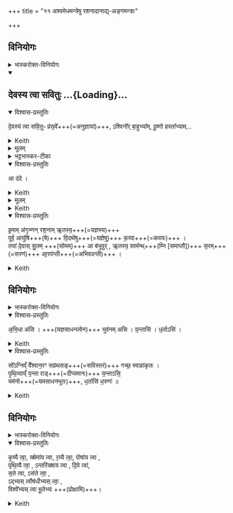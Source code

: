 +++
title = "११ अश्वमेधमन्त्रेषु रशनादानाद्य्-अङ्गमन्त्राः"

+++
## विनियोगः
<details><summary>भास्करोक्त-विनियोगः</summary>

रशनामादत्ते।
</details>
<div class="js_include" includetitle="false" newlevelforh1="2" unfilled url="/vedAH_yajuH/taittirIyam/saMhitA/yajuH/sarva-prastutiH/1/1_darshapUrNamAsAdi/04_havirnirvApaH/devasya_tvA_savituH.md">
<details open><summary><h2>देवस्य त्वा सवितुः ...{Loading}...</h2></summary>
<details open><summary>विश्वास-प्रस्तुतिः</summary>

दे॒वस्य॑ त्वा सवि॒तुᳶ प्र॑स॒वे᳚+++(=अनुज्ञायां)+++,
ऽश्विनो᳚र् बा॒हुभ्या᳚म्,
पू॒ष्णो हस्ता᳚भ्याम्…
</details>
<details><summary>Keith</summary>

On the instigation of god Savitr,  
with the arms of the Aśvins,  
with the hands of Pusan.
</details>
<details><summary>मूलम्</summary>

दे॒वस्य॑ त्वा सवि॒तुᳶ प्र॑स॒वे᳚ऽश्विनो᳚र् बा॒हुभ्या᳚म्,
पू॒ष्णो हस्ता᳚भ्यां॒…
</details>
<details><summary>भट्टभास्कर-टीका</summary>

**सवितुस्** सर्वप्रेरकस्य **देवस्य** **प्रसवे** प्रेरणायां तेनैव प्रेरितोहं  

'थाथघञ्क्ताजबित्रकाणाम्' (पा.सू. 6.2.144) इति सूत्रेण प्रसवशब्दोन्तोदात्तः । **अश्विनोर्बाहुभ्यां** नत्वात्मीयाभ्यामिति स्तुतिः । 'अश्विनौ हि देवानामध्वर्यू आस्ताम्' (तै.ब्रा. 3.2.4) । तथा **पूष्ण** एव **हस्ताभ्यां** पाणितलाभ्याम् । उदात्तनिवृत्तिस्वरेण षष्ठ्या उदात्तत्वम्॥
______________
सावित्रो व्याख्यातः । सवितुर् देवस्यानुज्ञाने **अश्विनोर्** एव **बाहुभ्यां पूष्ण** एव **हस्ताभ्याम्** । न त्व् आत्मीयाभ्यामिति ॥
</details>
</details>
</div>
<details open><summary>विश्वास-प्रस्तुतिः</summary>

आ द॑दे ।
</details>
<details><summary>Keith</summary>

I grasp thee.
</details>
<details><summary>मूलम्</summary>

आ द॑दे ।
</details>
<details><summary>Keith</summary>

I take thee 
</details>
<details open><summary>विश्वास-प्रस्तुतिः</summary>

इ॒माम् अ॑गृभ्णन् रश॒नाम् ऋ॒तस्य॒+++(=यज्ञस्य)+++  
पूर्व॒ आयु॑षि+++(षे)+++ वि॒दथे॑षु+++(=यज्ञेषु)+++ क॒व्या+++(=कवयः)+++ ।  
तया॑ दे॒वास् सु॒तम् +++(सोमम्)+++ आ ब॑भूवुर् ,
ऋ॒तस्य॒ साम᳚न्थ्+++(म्नि [समाप्तौ])+++ स॒रम्+++(=सरणं)+++ आ॒रप॑न्ती+++(=अभिवदन्ती)+++ ।
</details>
<details><summary>Keith</summary>
This bond of order they grasped  
At their assemblies in ages gone by, the sages;  
Therewith the gods mastered the pressed (juice),  
In the Saman of order declaring the stream.
</details>

## विनियोगः
<details><summary>भास्करोक्त-विनियोगः</summary>

अश्वमभिदधाति।
</details>
<details open><summary>विश्वास-प्रस्तुतिः</summary>

अ॒भि॒धा अ॑सि । +++(यज्ञसाधनत्वेन)+++ भुव॑नम् असि । य॒न्तासि॑ । ध॒र्ताऽसि॑ ।
</details>
<details><summary>Keith</summary>

Thou art surrounding; thou art the world; thou art the restrainer; thou art the supporter.
</details>
<details open><summary>विश्वास-प्रस्तुतिः</summary>

सो᳚ऽग्निव्ँ वै᳚श्वान॒रꣳ सप्र॑थसङ्+++(=सविस्तरं)+++ गच्छ॒ स्वाहा॑कृतः ।  
पृ॒थि॒व्याय्ँ य॒न्ता राड्+++(=दीप्यमानः)+++ य॒न्ताऽसि॒  
यम॑नो+++(=यमसाधनभूतः)+++, ध॒र्तासि॑ ध॒रुणः॑ ॥
</details>
<details><summary>Keith</summary>

Do thou go, with the cry of 'Hail!' to Agni Vaiçvanara, the extending.  
Thou art the restrainer, the ruler on earth;  
thou art the restrainer who dost restrain; thou art the supporter who dost support.
</details>



## विनियोगः
<details><summary>भास्करोक्त-विनियोगः</summary>

अथैनम् अभिप्रोक्षणेन प्रोक्षति।
</details>
<details open><summary>विश्वास-प्रस्तुतिः</summary>

कृ॒ष्यै त्वा॒, ख्षेमा॑य त्वा, र॒य्यै त्वा॒, पोषा॑य त्वा ,  
पृथि॒व्यै त्वा॒ , ऽन्तरि॑ख्षाय त्वा , दि॒वे त्वा॑,  
स॒ते त्वा, ऽस॑ते त्वा॒ ,  
ऽद्भ्यस् त्वौष॑धीभ्यस् त्वा॒ ,  
विश्वे᳚भ्यस् त्वा भू॒तेभ्यः॑ +++(प्रोक्षामि)+++।
</details>
<details><summary>Keith</summary>

For ploughing thee! For comfort thee! For wealth thee! For increase thee!  
For earth thee! For the atmosphere thee! For sky thee!  
For being thee! For not being thee!  
For the waters thee! For the plants thee!  
For all creatures thee!

</details>
